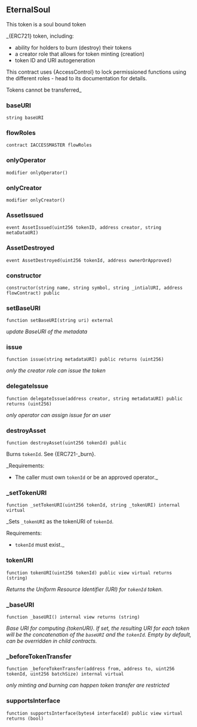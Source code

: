 ## EternalSoul

This token is a soul bound token

_{ERC721} token, including:

 - ability for holders to burn (destroy) their tokens
 - a creator role that allows for token minting (creation)
 - token ID and URI autogeneration

This contract uses {AccessControl} to lock permissioned   functions using the
different roles - head to its documentation for details.

Tokens cannot be transferred_

### baseURI

```solidity
string baseURI
```

### flowRoles

```solidity
contract IACCESSMASTER flowRoles
```

### onlyOperator

```solidity
modifier onlyOperator()
```

### onlyCreator

```solidity
modifier onlyCreator()
```

### AssetIssued

```solidity
event AssetIssued(uint256 tokenID, address creator, string metaDataURI)
```

### AssetDestroyed

```solidity
event AssetDestroyed(uint256 tokenId, address ownerOrApproved)
```

### constructor

```solidity
constructor(string name, string symbol, string _intialURI, address flowContract) public
```

### setBaseURI

```solidity
function setBaseURI(string uri) external
```

_update BaseURI of the metadata_

### issue

```solidity
function issue(string metadataURI) public returns (uint256)
```

_only the creator role can issue the token_

### delegateIssue

```solidity
function delegateIssue(address creator, string metadataURI) public returns (uint256)
```

_only operator can assign issue for an user_

### destroyAsset

```solidity
function destroyAsset(uint256 tokenId) public
```

Burns `tokenId`. See {ERC721-_burn}.

_Requirements:

- The caller must own `tokenId` or be an approved operator._

### _setTokenURI

```solidity
function _setTokenURI(uint256 tokenId, string _tokenURI) internal virtual
```

_Sets `_tokenURI` as the tokenURI of `tokenId`.

Requirements:

- `tokenId` must exist._

### tokenURI

```solidity
function tokenURI(uint256 tokenId) public view virtual returns (string)
```

_Returns the Uniform Resource Identifier (URI) for `tokenId` token._

### _baseURI

```solidity
function _baseURI() internal view returns (string)
```

_Base URI for computing {tokenURI}. If set, the resulting URI for each
token will be the concatenation of the `baseURI` and the `tokenId`. Empty
by default, can be overridden in child contracts._

### _beforeTokenTransfer

```solidity
function _beforeTokenTransfer(address from, address to, uint256 tokenId, uint256 batchSize) internal virtual
```

_only minting and burning can happen 
token transfer are restricted_

### supportsInterface

```solidity
function supportsInterface(bytes4 interfaceId) public view virtual returns (bool)
```